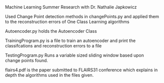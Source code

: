 Machine Learning Summer Research with Dr. Nathalie Japkowicz

Used Change Point detection methods in changePoints.py and applied them to the reconstruction errors of One Class Learning algorithms

Autoencoder.py holds the Autoencoder Class

TrainingProgram.py is a file to train an autoencoder and print the classifcations and reconstruction errors to a file

TestingProgram.py Runs a variable sized sliding window based upon change points found.

flairs4.pdf is the paper submitted to FLAIRS31 conference which explains in depth the algorithms used in the files given.

